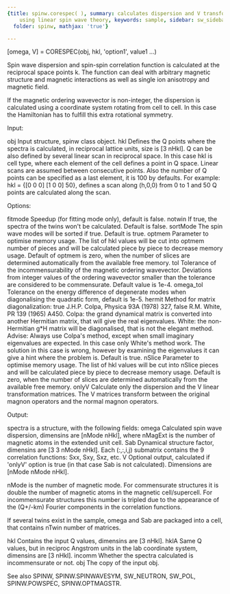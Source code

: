 ```yaml
---
{title: spinw.corespec( ), summary: calculates dispersion and V transformation matrix
    using linear spin wave theory, keywords: sample, sidebar: sw_sidebar, permalink: spinw_corespec.html,
  folder: spinw, mathjax: 'true'}

---
```

 
[omega, V] = CORESPEC(obj, hkl, 'option1', value1 ...)
 
Spin wave dispersion and spin-spin correlation function is calculated at
the reciprocal space points k. The function can deal with arbitrary
magnetic structure and magnetic interactions as well as single ion
anisotropy and magnetic field.
 
If the magnetic ordering wavevector is non-integer, the dispersion is
calculated using a coordinate system rotating from cell to cell. In this
case the Hamiltonian has to fulfill this extra rotational symmetry.
 
Input:
 
obj           Input structure, spinw class object.
hkl           Defines the Q points where the spectra is calculated, in
              reciprocal lattice units, size is [3 nHkl]. Q can be also
              defined by several linear scan in reciprocal space. In this
              case hkl is cell type, where each element of the cell
              defines a point in Q space. Linear scans are assumed
              between consecutive points. Also the number of Q points can
              be specified as a last element, it is 100 by defaults. For
              example: hkl = {[0 0 0] [1 0 0]  50}, defines a scan along
              (h,0,0) from 0 to 1 and 50 Q points are calculated along
              the scan.
 
Options:
 
fitmode       Speedup (for fitting mode only), default is false.
notwin        If true, the spectra of the twins won't be calculated.
              Default is false.
sortMode      The spin wave modes will be sorted if true. Default is
              true.
optmem        Parameter to optimise memory usage. The list of hkl values
              will be cut into optmem number of pieces and will be
              calculated piece by piece to decrease memory usage. Default
              of optmem is zero, when the number of slices are determined
              automatically from the available free memory.
tol           Tolerance of the incommensurability of the magnetic
              ordering wavevector. Deviations from integer values of the
              ordering wavevector smaller than the tolerance are
              considered to be commensurate. Default value is 1e-4.
omega_tol     Tolerance on the energy difference of degenerate modes when
              diagonalising the quadratic form, default is 1e-5.
hermit        Method for matrix diagonalization:
                  true      J.H.P. Colpa, Physica 93A (1978) 327,
                  false     R.M. White, PR 139 (1965) A450.
              Colpa: the grand dynamical matrix is converted into another
                     Hermitian matrix, that will give the real
                     eigenvalues.
              White: the non-Hermitian g*H matrix will be diagonalised,
                     that is not the elegant method.
              Advise:
              Always use Colpa's method, except when small imaginary
              eigenvalues are expected. In this case only White's method
              work. The solution in this case is wrong, however by
              examining the eigenvalues it can give a hint where the
              problem is.
              Default is true.
nSlice        Parameter to optimise memory usage. The list of hkl values
              will be cut into nSlice pieces and will be calculated piece
              by piece to decrease memory usage. Default is zero, when
              the number of slices are determined automatically from the
              available free memory.
onlyV         Calculate only the dispersion and the V linear
              transformation matrices. The V matrices transform between
              the original magnon operators and the normal magnon
              operators.
 
Output:
 
spectra is a structure, with the following fields:
omega         Calculated spin wave dispersion, dimensins are
              [nMode nHkl], where nMagExt is the number of magnetic
              atoms in the extended unit cell.
Sab           Dynamical structure factor, dimensins are
              [3 3 nMode nHkl]. Each (:,:,i,j) submatrix contains the
              9 correlation functions: Sxx, Sxy, Sxz, etc.
V             Optional output, calculated if 'onlyV' option is true (in
              that case Sab is not calculated). Dimensions are
              [nMode nMode nHkl].
 
 
nMode is the number of magnetic mode. For commensurate structures it is
double the number of magnetic atoms in the magnetic cell/supercell. For
incommensurate structures this number is tripled due to the appearance of
the (Q+/-km) Fourier components in the correlation functions.
 
If several twins exist in the sample, omega and Sab are packaged into a
cell, that contains nTwin number of matrices.
 
hkl           Contains the input Q values, dimensins are [3 nHkl].
hklA          Same Q values, but in reciproc Angstrom units in the
              lab coordinate system, dimensins are [3 nHkl].
incomm        Whether the spectra calculated is incommensurate or not.
obj           The copy of the input obj.
 
See also SPINW, SPINW.SPINWAVESYM, SW_NEUTRON, SW_POL, SPINW.POWSPEC, SPINW.OPTMAGSTR.
 

